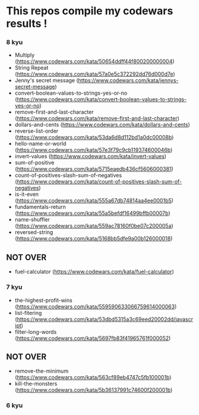 # This repos compile my codewars results !

### 8 kyu

- Multiply (https://www.codewars.com/kata/50654ddff44f800200000004)
- String Repeat (https://www.codewars.com/kata/57a0e5c372292dd76d000d7e)
- Jenny's secret message (https://www.codewars.com/kata/jennys-secret-message)
- convert-boolean-values-to-strings-yes-or-no (https://www.codewars.com/kata/convert-boolean-values-to-strings-yes-or-no)
- remove-first-and-last-character (https://www.codewars.com/kata/remove-first-and-last-character)
- dollars-and-cents (https://www.codewars.com/kata/dollars-and-cents)
- reverse-list-order (https://www.codewars.com/kata/53da6d8d112bd1a0dc00008b)
- hello-name-or-world (https://www.codewars.com/kata/57e3f79c9cb119374600046b)
- invert-values (https://www.codewars.com/kata/invert-values)
- sum-of-positive (https://www.codewars.com/kata/5715eaedb436cf5606000381)
- count-of-positives-slash-sum-of-negatives (https://www.codewars.com/kata/count-of-positives-slash-sum-of-negatives)
- is-it-even (https://www.codewars.com/kata/555a67db74814aa4ee0001b5)
- fundamentals-return (https://www.codewars.com/kata/55a5befdf16499bffb00007b)
- name-shuffler (https://www.codewars.com/kata/559ac78160f0be07c200005a)
- reversed-string (https://www.codewars.com/kata/5168bb5dfe9a00b126000018)

## NOT OVER

- fuel-calculator (https://www.codewars.com/kata/fuel-calculator)

### 7 kyu

- the-highest-profit-wins (https://www.codewars.com/kata/559590633066759614000063)
- list-fitering (https://www.codewars.com/kata/53dbd5315a3c69eed20002dd/javascript)
- filter-long-words (https://www.codewars.com/kata/5697fb83f41965761f000052)

## NOT OVER

- remove-the-minimum (https://www.codewars.com/kata/563cf89eb4747c5fb100001b)
- kill-the-monsters (https://www.codewars.com/kata/5b36137991c74600f200001b)

### 6 kyu
